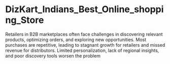 # DizKart_Indians_Best_Online_shopping_Store
Retailers in B2B marketplaces often face challenges in discovering relevant products, optimizing orders, and exploring new opportunities. Most purchases are repetitive, leading to stagnant growth for retailers and missed revenue for distributors. Limited personalization, lack of regional insights, and poor discovery tools worsen the problem
